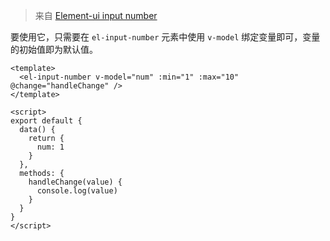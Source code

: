 <demo-box
  :js-res="[
    '//unpkg.com/vue/dist/vue.js',
    '//unpkg.com/element-ui@2.12.0/lib/index.js'
  ]"
  :css-res="['//unpkg.com/element-ui@2.12.0/lib/theme-chalk/index.css']">

> 来自 [Element-ui input number](https://element.eleme.cn/#/zh-CN/component/input-number#inputnumber-ji-shu-qi)

要使用它，只需要在 `el-input-number` 元素中使用 `v-model` 绑定变量即可，变量的初始值即为默认值。

<element-input-number slot="demo" />

<div slot="code">

```vue
<template>
  <el-input-number v-model="num" :min="1" :max="10" @change="handleChange" />
</template>

<script>
export default {
  data() {
    return {
      num: 1
    }
  },
  methods: {
    handleChange(value) {
      console.log(value)
    }
  }
}
</script>
```

</div>

</demo-box>
